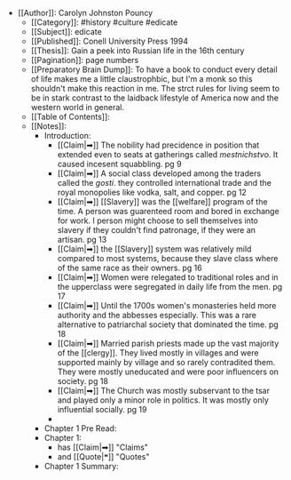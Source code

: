- [[Author]]: Carolyn Johnston Pouncy
	- [[Category]]: #history #culture #edicate
	- [[Subject]]: edicate
	- [[Published]]: Conell University Press 1994 
	- [[Thesis]]: Gain a peek into Russian life in the 16th century
	- [[Pagination]]: page numbers
	- [[Preparatory Brain Dump]]: To have a book to conduct every detail of life makes me a little claustrophbic, but I'm a monk so this shouldn't make this reaction in me. The strct rules for living seem to be in stark contrast to the laidback lifestyle of America now and the western world in general.
	- [[Table of Contents]]:
	- [[Notes]]:
		- Introduction:
			- [[Claim|➡]] The nobility had precidence in position that extended even to seats at gatherings called _mestnichstvo_. It caused incesent squabbling. pg 9
			- [[Claim|➡]] A social class developed among the traders called the _gosti_. they controlled international trade and the royal monopolies like vodka, salt, and copper. pg 12
			- [[Claim|➡]] [[Slavery]] was the [[welfare]] program of the time. A person was guarenteed room and bored in exchange for work. I person might choose to sell themselves into slavery if they couldn't find patronage, if they were an artisan. pg 13
			- [[Claim|➡]] the [[Slavery]] system was relatively mild compared to most systems, because they slave class where of the same race as their owners. pg 16
			- [[Claim|➡]] Women were relegated to traditional roles and in the upperclass were segregated in daily life from  the men. pg 17
			- [[Claim|➡]] Until the 1700s women's monasteries held more authority and the abbesses especially. This was a rare alternative to patriarchal society that dominated the time. pg 18
			- [[Claim|➡]] Married parish priests made up the vast majority of the [[clergy]]. They lived mostly in villages and were supported mainly by village and so rarely contradited them. They were mostly uneducated and were poor influencers on society. pg 18
			- [[Claim|➡]] The Church was mostly subservant to the tsar and played only a minor role in politics. It was mostly only influential socially. pg 19
			- 
		- Chapter 1 Pre Read: 
		- Chapter 1:
			- has [[Claim|➡]] "Claims"
			- and [[Quote|❝]] "Quotes"
		- Chapter 1 Summary: